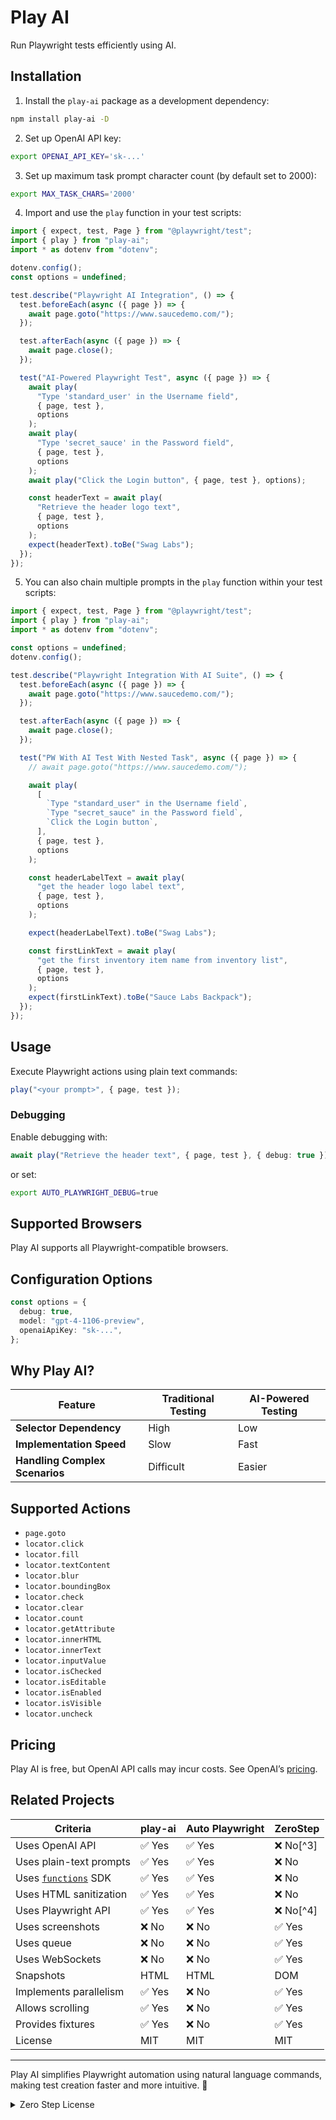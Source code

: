 # Play AI

Run Playwright tests efficiently using AI.

## Installation

1. Install the `play-ai` package as a development dependency:

```bash
npm install play-ai -D
```

2. Set up OpenAI API key:

```bash
export OPENAI_API_KEY='sk-...'
```

3. Set up maximum task prompt character count (by default set to 2000):

```bash
export MAX_TASK_CHARS='2000'
```

4. Import and use the `play` function in your test scripts:

```ts
import { expect, test, Page } from "@playwright/test";
import { play } from "play-ai";
import * as dotenv from "dotenv";

dotenv.config();
const options = undefined;

test.describe("Playwright AI Integration", () => {
  test.beforeEach(async ({ page }) => {
    await page.goto("https://www.saucedemo.com/");
  });

  test.afterEach(async ({ page }) => {
    await page.close();
  });

  test("AI-Powered Playwright Test", async ({ page }) => {
    await play(
      "Type 'standard_user' in the Username field",
      { page, test },
      options
    );
    await play(
      "Type 'secret_sauce' in the Password field",
      { page, test },
      options
    );
    await play("Click the Login button", { page, test }, options);

    const headerText = await play(
      "Retrieve the header logo text",
      { page, test },
      options
    );
    expect(headerText).toBe("Swag Labs");
  });
});
```

5. You can also chain multiple prompts in the `play` function within your test scripts:

```ts
import { expect, test, Page } from "@playwright/test";
import { play } from "play-ai";
import * as dotenv from "dotenv";

const options = undefined;
dotenv.config();

test.describe("Playwright Integration With AI Suite", () => {
  test.beforeEach(async ({ page }) => {
    await page.goto("https://www.saucedemo.com/");
  });

  test.afterEach(async ({ page }) => {
    await page.close();
  });

  test("PW With AI Test With Nested Task", async ({ page }) => {
    // await page.goto("https://www.saucedemo.com/");

    await play(
      [
        `Type "standard_user" in the Username field`,
        `Type "secret_sauce" in the Password field`,
        `Click the Login button`,
      ],
      { page, test },
      options
    );

    const headerLabelText = await play(
      "get the header logo label text",
      { page, test },
      options
    );

    expect(headerLabelText).toBe("Swag Labs");

    const firstLinkText = await play(
      "get the first inventory item name from inventory list",
      { page, test },
      options
    );
    expect(firstLinkText).toBe("Sauce Labs Backpack");
  });
});
```

## Usage

Execute Playwright actions using plain text commands:

```ts
play("<your prompt>", { page, test });
```

### Debugging

Enable debugging with:

```ts
await play("Retrieve the header text", { page, test }, { debug: true });
```

or set:

```bash
export AUTO_PLAYWRIGHT_DEBUG=true
```

## Supported Browsers

Play AI supports all Playwright-compatible browsers.

## Configuration Options

```ts
const options = {
  debug: true,
  model: "gpt-4-1106-preview",
  openaiApiKey: "sk-...",
};
```

## Why Play AI?

| Feature                        | Traditional Testing | AI-Powered Testing |
| ------------------------------ | ------------------- | ------------------ |
| **Selector Dependency**        | High                | Low                |
| **Implementation Speed**       | Slow                | Fast               |
| **Handling Complex Scenarios** | Difficult           | Easier             |

## Supported Actions

- `page.goto`
- `locator.click`
- `locator.fill`
- `locator.textContent`
- `locator.blur`
- `locator.boundingBox`
- `locator.check`
- `locator.clear`
- `locator.count`
- `locator.getAttribute`
- `locator.innerHTML`
- `locator.innerText`
- `locator.inputValue`
- `locator.isChecked`
- `locator.isEditable`
- `locator.isEnabled`
- `locator.isVisible`
- `locator.uncheck`

## Pricing

Play AI is free, but OpenAI API calls may incur costs. See OpenAI’s [pricing](https://openai.com/pricing/).

## Related Projects

| Criteria                                                                              | play-ai | Auto Playwright | ZeroStep  |
| ------------------------------------------------------------------------------------- | ------- | --------------- | --------- |
| Uses OpenAI API                                                                       | ✅ Yes  | ✅ Yes          | ❌ No[^3] |
| Uses plain-text prompts                                                               | ✅ Yes  | ✅ Yes          | ❌ No     |
| Uses [`functions`](https://www.npmjs.com/package/openai#automated-function-calls) SDK | ✅ Yes  | ✅ Yes          | ❌ No     |
| Uses HTML sanitization                                                                | ✅ Yes  | ✅ Yes          | ❌ No     |
| Uses Playwright API                                                                   | ✅ Yes  | ✅ Yes          | ❌ No[^4] |
| Uses screenshots                                                                      | ❌ No   | ❌ No           | ✅ Yes    |
| Uses queue                                                                            | ❌ No   | ❌ No           | ✅ Yes    |
| Uses WebSockets                                                                       | ❌ No   | ❌ No           | ✅ Yes    |
| Snapshots                                                                             | HTML    | HTML            | DOM       |
| Implements parallelism                                                                | ✅ Yes  | ❌ No           | ✅ Yes    |
| Allows scrolling                                                                      | ✅ Yes  | ❌ No           | ✅ Yes    |
| Provides fixtures                                                                     | ✅ Yes  | ❌ No           | ✅ Yes    |
| License                                                                               | MIT     | MIT             | MIT       |

---

Play AI simplifies Playwright automation using natural language commands, making test creation faster and more intuitive. 🚀

<details>
  <summary>Zero Step License</summary>

```
MIT License

Copyright (c) 2025 Muralidharan Rajendran (muralidharan92)

Permission is hereby granted, free of charge, to any person obtaining a copy
of this software and associated documentation files (the "Software"), to deal
in the Software without restriction, including without limitation the rights
to use, copy, modify, merge, publish, distribute, sublicense, and/or sell
copies of the Software, and to permit persons to whom the Software is
furnished to do so, subject to the following conditions:

The above copyright notice and this permission notice shall be included in all
copies or substantial portions of the Software.

THE SOFTWARE IS PROVIDED "AS IS", WITHOUT WARRANTY OF ANY KIND, EXPRESS OR
IMPLIED, INCLUDING BUT NOT LIMITED TO THE WARRANTIES OF MERCHANTABILITY,
FITNESS FOR A PARTICULAR PURPOSE AND NONINFRINGEMENT. IN NO EVENT SHALL THE
AUTHORS OR COPYRIGHT HOLDERS BE LIABLE FOR ANY CLAIM, DAMAGES OR OTHER
LIABILITY, WHETHER IN AN ACTION OF CONTRACT, TORT OR OTHERWISE, ARISING FROM,
OUT OF OR IN CONNECTION WITH THE SOFTWARE OR THE USE OR OTHER DEALINGS IN THE
SOFTWARE.
```

</details>
